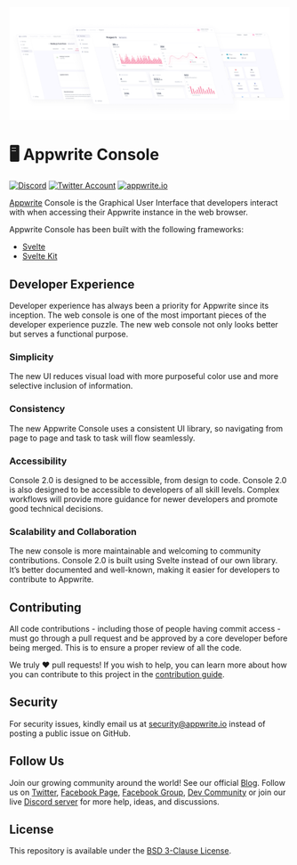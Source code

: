 ![Appwrite](github.png)

# 🖥️ Appwrite Console

[![Discord](https://img.shields.io/discord/564160730845151244?label=discord&style=flat-square)](https://appwrite.io/discord)
[![Twitter Account](https://img.shields.io/twitter/follow/appwrite?color=00acee&label=twitter&style=flat-square)](https://twitter.com/appwrite)
[![appwrite.io](https://img.shields.io/badge/appwrite-.io-f02e65?style=flat-square)](https://appwrite.io)

[Appwrite](https://appwrite.io) Console is the Graphical User Interface that developers interact with when accessing their Appwrite instance in the web browser.

Appwrite Console has been built with the following frameworks:

-   [Svelte](https://svelte.dev/)
-   [Svelte Kit](https://kit.svelte.dev/)

## Developer Experience

Developer experience has always been a priority for Appwrite since its inception. The web console is one of the most important pieces of the developer experience puzzle. The new web console not only looks better but serves a functional purpose.

### Simplicity

The new UI reduces visual load with more purposeful color use and more selective inclusion of information.

### Consistency

The new Appwrite Console uses a consistent UI library, so navigating from page to page and task to task will flow seamlessly.

### Accessibility

Console 2.0 is designed to be accessible, from design to code. Console 2.0 is also designed to be accessible to developers of all skill levels. Complex workflows will provide more guidance for newer developers and promote good technical decisions.

### Scalability and Collaboration

The new console is more maintainable and welcoming to community contributions. Console 2.0 is built using Svelte instead of our own library. It’s better documented and well-known, making it easier for developers to contribute to Appwrite.

## Contributing

All code contributions - including those of people having commit access - must go through a pull request and be approved by a core developer before being merged. This is to ensure a proper review of all the code.

We truly ❤️ pull requests! If you wish to help, you can learn more about how you can contribute to this project in the [contribution guide](CONTRIBUTING.md).

## Security

For security issues, kindly email us at [security@appwrite.io](mailto:security@appwrite.io) instead of posting a public issue on GitHub.

## Follow Us

Join our growing community around the world! See our official [Blog](https://medium.com/appwrite-io). Follow us on [Twitter](https://twitter.com/appwrite), [Facebook Page](https://www.facebook.com/appwrite.io), [Facebook Group](https://www.facebook.com/groups/appwrite.developers/), [Dev Community](https://dev.to/appwrite) or join our live [Discord server](https://appwrite.io/discord) for more help, ideas, and discussions.

## License

This repository is available under the [BSD 3-Clause License](./LICENSE).

